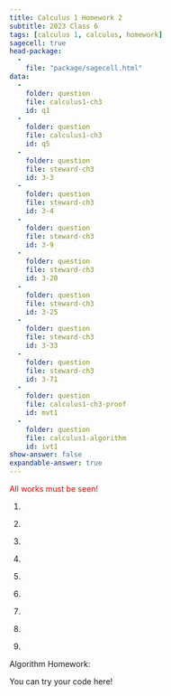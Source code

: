 ```yaml
---
title: Calculus 1 Homework 2
subtitle: 2023 Class 6
tags: [calculus 1, calculus, homework]
sagecell: true
head-package:
  -
    file: "package/sagecell.html"
data:
  -
    folder: question
    file: calculus1-ch3
    id: q1
  -
    folder: question
    file: calculus1-ch3
    id: q5
  - 
    folder: question
    file: steward-ch3
    id: 3-3
  -
    folder: question
    file: steward-ch3
    id: 3-4
  -
    folder: question
    file: steward-ch3
    id: 3-9
  -
    folder: question
    file: steward-ch3
    id: 3-20
  -
    folder: question
    file: steward-ch3
    id: 3-25
  -
    folder: question
    file: steward-ch3
    id: 3-33
  -
    folder: question
    file: steward-ch3
    id: 3-71
  -
    folder: question
    file: calculus1-ch3-proof
    id: mvt1
  -
    folder: question
    file: calculus1-algorithm
    id: ivt1
show-answer: false
expandable-answer: true
---
```

<span style="color:red;">All works must be seen!</span>

1. <div id='question-question-calculus1-ch3-q1'></div>

2. <div id='question-question-steward-ch3-3-3'></div>

3. <div id='question-question-steward-ch3-3-4'></div>

4. <div id='question-question-steward-ch3-3-20'></div>

5. <div id='question-question-steward-ch3-3-25'></div>

6. <div id='question-question-steward-ch3-3-33'></div>

7. <div id='question-question-steward-ch3-3-71'></div>

9. <div id='question-question-calculus1-ch3-q5'></div>

10. <div id='question-question-calculus1-ch3-proof-mvt1'></div>

Algorithm Homework:

<div id='question-question-calculus1-algorithm-ivt1'></div>

<div class='compute'>You can try your code here!</div>